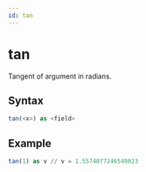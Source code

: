 ```yaml
---
id: tan
---
```


# tan

Tangent of argument in radians.

## Syntax

```sql
tan(<x>) as <field>
```

## Example

```sql
tan(1) as v // v = 1.5574077246549023
```
